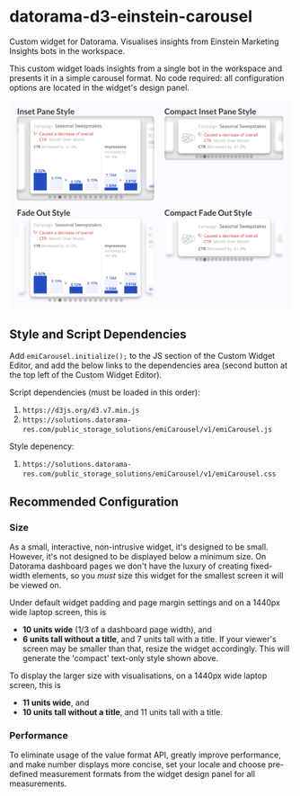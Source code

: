 # datorama-d3-einstein-carousel
Custom widget for Datorama. Visualises insights from Einstein Marketing Insights bots in the workspace.

This custom widget loads insights from a single bot in the workspace and presents it in a simple carousel format. No code required: all configuration options are located in the widget's design panel.

![Preview image](image.png)

## Style and Script Dependencies
Add `emiCarousel.initialize();` to the JS section of the Custom Widget Editor, and add the below links to the dependencies area (second button at the top left of the Custom Widget Editor).

Script dependencies (must be loaded in this order):
1. `https://d3js.org/d3.v7.min.js`
2. `https://solutions.datorama-res.com/public_storage_solutions/emiCarousel/v1/emiCarousel.js`

Style depenency:
1. `https://solutions.datorama-res.com/public_storage_solutions/emiCarousel/v1/emiCarousel.css`

## Recommended Configuration
### Size
As a small, interactive, non-intrusive widget, it's designed to be small. However, it's not designed to be displayed below a minimum size. On Datorama dashboard pages we don't have the luxury of creating fixed-width elements, so you *must* size this widget for the smallest screen it will be viewed on.

Under default widget padding and page margin settings and on a 1440px wide laptop screen, this is
* **10 units wide** (1/3 of a dashboard page width), and
* **6 units tall without a title**, and 7 units tall with a title.
If your viewer's screen may be smaller than that, resize the widget accordingly. This will generate the 'compact' text-only style shown above.

To display the larger size with visualisations, on a 1440px wide laptop screen, this is
* **11 units wide**, and
* **10 units tall without a title**, and 11 units tall with a title.

### Performance
To eliminate usage of the value format API, greatly improve performance, and make number displays more concise, set your locale and choose pre-defined measurement formats from the widget design panel for all measurements.